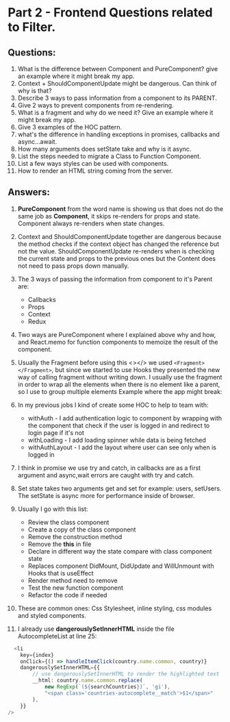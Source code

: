 # Part 2 - Frontend Questions related to Filter.

## Questions:

1. What is the difference between Component and PureComponent? give an
   example where it might break my app.
2. Context + ShouldComponentUpdate might be dangerous. Can think of why is
   that?
3. Describe 3 ways to pass information from a component to its PARENT.
4. Give 2 ways to prevent components from re-rendering.
5. What is a fragment and why do we need it? Give an example where it might
   break my app.
6. Give 3 examples of the HOC pattern.
7. what's the difference in handling exceptions in promises, callbacks and
   async...await.
8. How many arguments does setState take and why is it async.
9. List the steps needed to migrate a Class to Function Component.
10. List a few ways styles can be used with components.
11. How to render an HTML string coming from the server.

## Answers:

1. **PureComponent** from the word name is showing us that does not do the same job as **Component**, it skips
   re-renders for props and state. Component always re-renders when state changes.
2. Context and ShouldComponentUpdate together are dangerous because the method checks if the context object has changed
   the reference but not the value. ShouldComponentUpdate re-renders when is checking the current state and props to the
   previous ones but the Content does not need to pass props down manually.
3. The 3 ways of passing the information from component to it's Parent are:
   * Callbacks
   * Props
   * Context
   * Redux
4. Two ways are PureComponent where I explained above why and how, and React.memo for function components to memoize the result of the component.
5. Usually the Fragment before using this <></> we used `<Fragment></Fragment>`, but since we started to use Hooks they presented the new way of calling fragment without writing down. I usually use the fragment in order to wrap all the elements when there is no element like a parent, so I use to group multiple elements
Example where the app might break:

6. In my previous jobs I kind of create some HOC to help to team with:
   * withAuth - I add authentication logic to component by wrapping with the component that check if the user is logged in and redirect to login page if it's not
   * withLoading - I add loading spinner while data is being fetched
   * withAuthLayout - I add the layout where user can see only when is logged in
7. I think in promise we use try and catch, in callbacks are as a first argument and async,wait errors are caught with try and catch.
8. Set state takes two arguments get and set for example: users, setUsers. The setState is async more for performance inside of browser.
9. Usually I go with this list:
   * Review the class component
   * Create a copy of the class component
   * Remove the construction method
   * Remove the **this** in file
   * Declare in different way the state compare with class component state
   * Replaces component DidMount, DidUpdate and WillUnmount with Hooks that is useEffect
   * Render method need to remove
   * Test the new function component
   * Refactor the code if needed
10. These are common ones: Css Stylesheet, inline styling, css modules and styled components.
11. I already use **dangerouslySetInnerHTML** inside the file AutocompleteList at line 25:

```typescript jsx
  <li
    key={index}
    onClick={() => handleItemClick(country.name.common, country)}
    dangerouslySetInnerHTML={{
        // use dangerouslySetInnerHTML to render the highlighted text
        __html: country.name.common.replace(
            new RegExp(`(${searchCountries})`, 'gi'),
            "<span class='countries-autocomplete__match'>$1</span>"
        ),
    }}
/>
  ```


